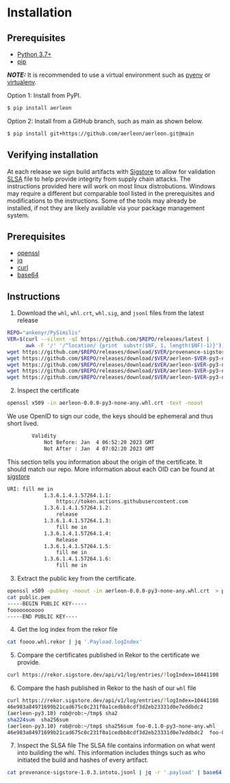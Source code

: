 # Installation

## Prerequisites
* [Python 3.7+](https://www.python.org/downloads/)
* [pip](https://pip.pypa.io/en/stable/getting-started/)

**_NOTE:_** It is recommended to use a virtual environment such as [pyenv](https://github.com/pyenv/pyenv) or [virtualenv](https://virtualenv.pypa.io/en/latest/).

Option 1: Install from PyPI.

```bash
$ pip install aerleon
```

Option 2: Install from a GitHub branch, such as main as shown below.

```bash
$ pip install git+https://github.com/aerleon/aerleon.git@main
```

## Verifying installation

At each release we sign build artifacts with [Sigstore](https://www.sigstore.dev/) to allow for validation [SLSA](https://slsa.dev/) file to help provide integrity from supply chain attacks. The instructions provided here will work on most linux distrobutions. Windows may require a different but comparable tool listed in the prerequisites and modifications to the instructions. Some of the tools may already be installed, if not they are likely available via your package management system.

## Prerequisites
- [openssl](https://github.com/openssl/openssl)
- [jq](https://stedolan.github.io/jq/manual/)
- [curl](https://curl.se/)
- [base64](https://github.com/coreutils/gnulib/blob/master/lib/base64.c)

## Instructions
1. Download the `whl`, `whl.crt`, `whl.sig`, and `jsonl` files from the latest release
```bash
REPO="ankenyr/PySimilis"
VER=$(curl --silent -qI https://github.com/$REPO/releases/latest |
      awk -F '/' '/^location/ {print  substr($NF, 1, length($NF)-1)}');
wget https://github.com/$REPO/releases/download/$VER/provenance-sigstore-$VER.intoto.jsonl
wget https://github.com/$REPO/releases/download/$VER/aerleon-$VER-py3-none-any.whl
wget https://github.com/$REPO/releases/download/$VER/aerleon-$VER-py3-none-any.whl.crt
wget https://github.com/$REPO/releases/download/$VER/aerleon-$VER-py3-none-any.whl.sig
wget https://github.com/$REPO/releases/download/$VER/aerleon-$VER-py3-none-any.whl.rekor
```


2. Inspect the certificate
```bash
openssl x509 -in aerleon-0.0.0-py3-none-any.whl.crt -text -noout
```
We use OpenID to sign our code, the keys should be ephemeral and thus short lived.
```bash
        Validity
            Not Before: Jan  4 06:52:20 2023 GMT
            Not After : Jan  4 07:02:20 2023 GMT
```
This section tells you information about the origin of the certificate. It should match our repo. More information about each OID can be found at [sigstore](https://github.com/sigstore/fulcio/blob/main/docs/oid-info.md)
```bash
URI: fill me in
            1.3.6.1.4.1.57264.1.1: 
                https://token.actions.githubusercontent.com
            1.3.6.1.4.1.57264.1.2: 
                release
            1.3.6.1.4.1.57264.1.3: 
                fill me in
            1.3.6.1.4.1.57264.1.4: 
                Release
            1.3.6.1.4.1.57264.1.5: 
                fill me in
            1.3.6.1.4.1.57264.1.6: 
                fill me in
```

3. Extract the public key from the certificate.
```bash
openssl x509 -pubkey -noout -in aerleon-0.0.0-py3-none-any.whl.crt  > public.pem
cat public.pem 
-----BEGIN PUBLIC KEY-----
fooooooooooo
-----END PUBLIC KEY----
```

4. Get the log index from the rekor file
```bash
cat foooo.whl.rekor | jq '.Payload.logIndex'
```

5. Compare the certificates published in Rekor to the certificate we provide.
```bash
curl https://rekor.sigstore.dev/api/v1/log/entries/?logIndex=10441108 | jq -r '.[].body' | base64 -d | jq -r '.[]' | tail -n +3 | jq -r '.signature.publicKey.content' | (base64 -d && echo "") | diff foo-0.1.0-py3-none-any.whl.crt -
```

6. Compare the hash published in Rekor to the hash of our `whl` file
```bash
curl https://rekor.sigstore.dev/api/v1/log/entries/?logIndex=10441108 | jq -r '.[].body' | base64 -d | jq -r '.[]' | tail -n +3 | jq -r '.data.hash.value'
46e983a84971699b21cad675c0c231f0a1cedbb8cdf3d2eb23331d0e7eddbdc2
(aerleon-py3.10) rob@rob:~/tmp$ sha2
sha224sum  sha256sum  
(aerleon-py3.10) rob@rob:~/tmp$ sha256sum foo-0.1.0-py3-none-any.whl
46e983a84971699b21cad675c0c231f0a1cedbb8cdf3d2eb23331d0e7eddbdc2  foo-0.1.0-py3-none-any.whl
```

7. Inspect the SLSA file
The SLSA file contains information on what went into building the whl. This information includes things such as who initiated the build and hashes of every artifact.
```bash
cat provenance-sigstore-1.0.3.intoto.jsonl | jq -r '.payload' | base64 -d | jq
```